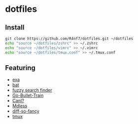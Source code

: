 # dotfiles

## Install

```bash
git clone https://github.com/R4nf7/dotfiles.git ~/dotfiles
echo "source ~/dotfiles/zshrc" >> ~/.zshrc
echo "source ~/dotfiles/vimrc" >> ~/.vimrc
echo "source ~/dotfiles/tmux.conf" >> ~/.tmux.conf
```

## Featuring

- [exa](https://the.exa.website)
- [bat](https://github.com/sharkdp/bat)
- [fuzzy search finder](https://github.com/junegunn/fzf)
- [Go-Bullet-Train](https://github.com/jtyr/gbt)
- [CanI?](https://rubygems.org/gems/cani)
- [Mdless](https://rubygems.org/gems/mdless)
- [diff-so-fancy](https://github.com/so-fancy/diff-so-fancy)
- [tmux](https://github.com/tmux/tmux)

